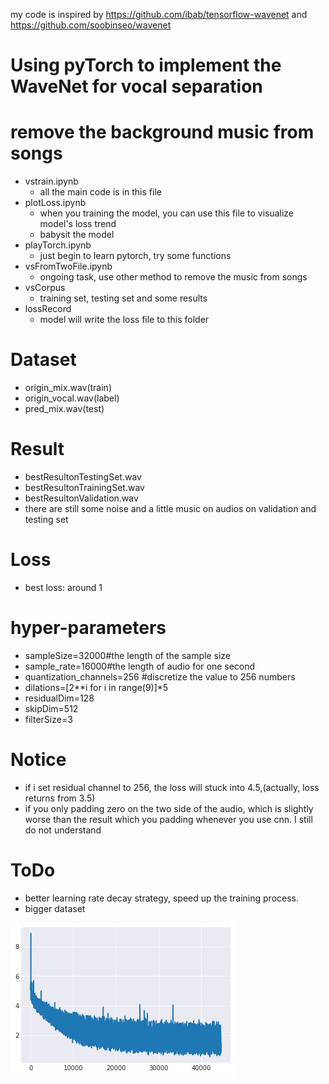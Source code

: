 my code is inspired by https://github.com/ibab/tensorflow-wavenet
and https://github.com/soobinseo/wavenet

# Using pyTorch to implement the WaveNet for vocal separation
# remove the background music from songs

  - vstrain.ipynb
     - all the main code is in this file
  - plotLoss.ipynb
    - when you training the model, you can use this file to visualize model's loss trend 
    - babysit the model
  - playTorch.ipynb
    - just begin to learn pytorch, try some functions
  - vsFromTwoFile.ipynb
    - ongoing task, use other method to remove the music from songs
  - vsCorpus
    - training set, testing set and some results 
 - lossRecord
   - model will write the loss file to this folder

# Dataset
 - origin_mix.wav(train)
 - origin_vocal.wav(label)
 - pred_mix.wav(test)

# Result
- bestResultonTestingSet.wav
- bestResultonTrainingSet.wav
- bestResultonValidation.wav
- there are still some noise and a little music on audios on validation and testing set

# Loss
 - best loss: around 1

# hyper-parameters
 - sampleSize=32000#the length of the sample size
 - sample_rate=16000#the length of audio for one second
 - quantization_channels=256 #discretize the value to 256 numbers
 - dilations=[2**i for i in range(9)]*5
 - residualDim=128
 - skipDim=512
 - filterSize=3
 
# Notice
 - if i set residual channel to 256, the loss will stuck into 4.5,(actually, loss returns from 3.5)
 - if you only padding zero on the two side of the audio, which is slightly worse than the result which you padding whenever you use cnn. I still do not understand

# ToDo
 - better learning rate decay strategy, speed up the training process.
 - bigger dataset
 
![one of good loss image](./lossRecord/loss.png)

